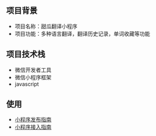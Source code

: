 ## 项目背景
- 项目名称：甜瓜翻译小程序
- 项目功能：多种语言翻译，翻译历史记录，单词收藏等功能
## 项目技术栈
- 微信开发者工具
- 微信小程序框架
- javascript
## 使用
- [小程序发布指南](https://developers.weixin.qq.com/miniprogram/dev/framework/quickstart/release.html#%E5%8D%8F%E5%90%8C%E5%B7%A5%E4%BD%9C)
- [小程序接入指南](https://developers.weixin.qq.com/miniprogram/introduction/#%E5%A1%AB%E5%86%99%E4%B8%BB%E4%BD%93%E4%BF%A1%E6%81%AF)